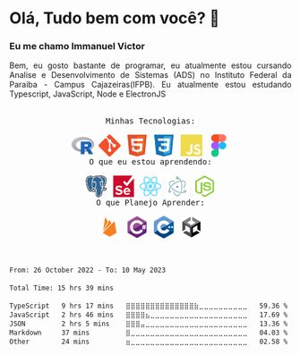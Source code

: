<h1> Olá, Tudo bem com você? 👋 </h1>

<h3> Eu me chamo Immanuel Victor</h3>

 <p align="justify">Bem, eu gosto bastante de programar, eu atualmente estou cursando Analise e Desenvolvimento de Sistemas (ADS) no 
 Instituto Federal da Paraiba - Campus Cajazeiras(IFPB). Eu atualmente estou estudando Typescript, JavaScript, Node e ElectronJS
 
 <br>
 <br>

 <div align="center">
 <kbd align="center">
   Minhas Tecnologias:
  <div style="display: inline_block;"><br>
  <img align="center" alt="Vi-C" height="40" width="40" src="https://raw.githubusercontent.com/devicons/devicon/master/icons/r/r-original.svg">
  <img align="center" alt="Vi-git" height="40" width="40" src="https://raw.githubusercontent.com/devicons/devicon/master/icons/git/git-original.svg">
  <img align="center" alt="Vi-HTML"height="40" width="40" src="https://raw.githubusercontent.com/devicons/devicon/master/icons/html5/html5-original.svg">
  <img align="center" alt="Vi-CSS" height="40" width="40" src="https://raw.githubusercontent.com/devicons/devicon/master/icons/css3/css3-original.svg">
  <img align="center" alt="Vi-Python" height="40" width="40" src="https://raw.githubusercontent.com/devicons/devicon/master/icons/javascript/javascript-plain.svg">
  <img align="center" alt="Vi-Java" height="40" width="40" src="https://raw.githubusercontent.com/devicons/devicon/master/icons/figma/figma-original.svg">
</div></kbd>
 

  <kbd align="center">
   O que eu estou aprendendo:
  <div style="display: inline_block;"><br>
  <img align="center" alt="Vi-postgresql" height="40" width="40" src="https://raw.githubusercontent.com/devicons/devicon/master/icons/postgresql/postgresql-original.svg">
  <img align="center" alt="Vi-selenium" height="40" width="40" src="https://raw.githubusercontent.com/devicons/devicon/master/icons/selenium/selenium-original.svg">
  <img align="center" alt="Vi-react" height="40" width="40" src="https://raw.githubusercontent.com/devicons/devicon/master/icons/react/react-original.svg">
  <img align="center" alt="Vi-electron" height="40" width="40" src="https://raw.githubusercontent.com/devicons/devicon/master/icons/electron/electron-original.svg">
  <img align="center" alt="Vi-nodejs" height="40" width="40" src="https://raw.githubusercontent.com/devicons/devicon/master/icons/nodejs/nodejs-original.svg">
</div></kbd>
  <kbd align="center">
   O que Planejo Aprender:
  <div style="display: inline_block;"><br>
  <img align="center" alt="Vi-firebase" height="40" width="40" src="https://raw.githubusercontent.com/devicons/devicon/master/icons/firebase/firebase-plain.svg">
  <img align="center" alt="Vi-csharp"height="40" width="40" src="https://raw.githubusercontent.com/devicons/devicon/master/icons/csharp/csharp-original.svg">
  <img align="center" alt="Vi-cpp" height="40" width="40" src="https://raw.githubusercontent.com/devicons/devicon/master/icons/cplusplus/cplusplus-original.svg">
  <img align="center" alt="Vi-unity" height="40" width="40" src="https://raw.githubusercontent.com/devicons/devicon/master/icons/unity/unity-original.svg">
</div></kbd>
 </div>
 
 <br>
 <br>
 
 <!--START_SECTION:waka-->

```text
From: 26 October 2022 - To: 10 May 2023

Total Time: 15 hrs 39 mins

TypeScript   9 hrs 17 mins   ⣿⣿⣿⣿⣿⣿⣿⣿⣿⣿⣿⣿⣿⣿⣷⣀⣀⣀⣀⣀⣀⣀⣀⣀⣀   59.36 %
JavaScript   2 hrs 46 mins   ⣿⣿⣿⣿⣦⣀⣀⣀⣀⣀⣀⣀⣀⣀⣀⣀⣀⣀⣀⣀⣀⣀⣀⣀⣀   17.69 %
JSON         2 hrs 5 mins    ⣿⣿⣿⣤⣀⣀⣀⣀⣀⣀⣀⣀⣀⣀⣀⣀⣀⣀⣀⣀⣀⣀⣀⣀⣀   13.36 %
Markdown     37 mins         ⣿⣀⣀⣀⣀⣀⣀⣀⣀⣀⣀⣀⣀⣀⣀⣀⣀⣀⣀⣀⣀⣀⣀⣀⣀   04.03 %
Other        24 mins         ⣶⣀⣀⣀⣀⣀⣀⣀⣀⣀⣀⣀⣀⣀⣀⣀⣀⣀⣀⣀⣀⣀⣀⣀⣀   02.58 %
```

<!--END_SECTION:waka-->
